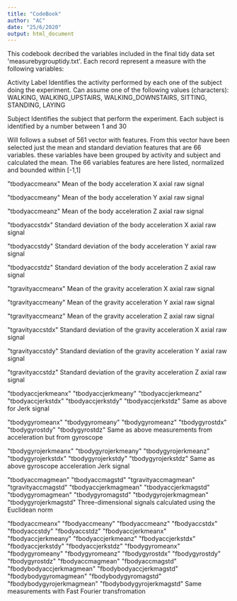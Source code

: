 ```yaml
---
title: "CodeBook"
author: "AC"
date: "25/6/2020"
output: html_document
---
```


This codebook decribed the variables included in the final tidy data set 'measurebygrouptidy.txt'. Each record represent a measure with the following variables:

Activity Label
Identifies the activity performed by each one of the subject doing the experiment. Can assume one of the following values (characters): WALKING, WALKING_UPSTAIRS, WALKING_DOWNSTAIRS, SITTING, STANDING, LAYING

Subject 
Identifies the subject that perform the experiment. Each subject is identified by a number between 1 and 30

Will follows a subset of 561 vector with features. From this vector have been selected just the mean and standard deviation features that are 66 variables. these variables have been grouped by activity and subject and calculated the mean. The 66 variables features are here listed, normalized and bounded within [-1,1]

"tbodyaccmeanx"
Mean of the body acceleration X axial raw signal

"tbodyaccmeany"
Mean of the body acceleration Y axial raw signal

"tbodyaccmeanz"
Mean of the body acceleration Z axial raw signal

"tbodyaccstdx"
Standard deviation of the body acceleration X axial raw signal

"tbodyaccstdy"
Standard deviation of the body acceleration Y axial raw signal

"tbodyaccstdz" 
Standard deviation of the body acceleration Z axial raw signal

"tgravityaccmeanx"
Mean of the gravity acceleration X axial raw signal

"tgravityaccmeany"
Mean of the gravity acceleration Y axial raw signal

"tgravityaccmeanz"
Mean of the gravity acceleration Z axial raw signal

"tgravityaccstdx"
Standard deviation of the gravity acceleration X axial raw signal

"tgravityaccstdy"
Standard deviation of the gravity acceleration Y axial raw signal

"tgravityaccstdz" 
Standard deviation of the gravity acceleration Z axial raw signal

 "tbodyaccjerkmeanx" "tbodyaccjerkmeany" "tbodyaccjerkmeanz" "tbodyaccjerkstdx" "tbodyaccjerkstdy" "tbodyaccjerkstdz"
 Same as above for Jerk signal
 
 "tbodygyromeanx" "tbodygyromeany" "tbodygyromeanz" "tbodygyrostdx" "tbodygyrostdy" "tbodygyrostdz"
 Same as above measurements from acceleration but from gyroscope
 
 "tbodygyrojerkmeanx" "tbodygyrojerkmeany" "tbodygyrojerkmeanz" "tbodygyrojerkstdx" "tbodygyrojerkstdy" "tbodygyrojerkstdz" 
 Same as above gyroscope acceleration Jerk signal
 
 "tbodyaccmagmean" "tbodyaccmagstd" "tgravityaccmagmean" "tgravityaccmagstd" "tbodyaccjerkmagmean" "tbodyaccjerkmagstd" "tbodygyromagmean" "tbodygyromagstd" "tbodygyrojerkmagmean" "tbodygyrojerkmagstd"
Three-dimensional signals  calculated using the Euclidean norm
 
 
 "fbodyaccmeanx" "fbodyaccmeany" "fbodyaccmeanz" "fbodyaccstdx" "fbodyaccstdy" "fbodyaccstdz" "fbodyaccjerkmeanx" "fbodyaccjerkmeany" "fbodyaccjerkmeanz" "fbodyaccjerkstdx" "fbodyaccjerkstdy" "fbodyaccjerkstdz" "fbodygyromeanx" "fbodygyromeany" "fbodygyromeanz" "fbodygyrostdx" "fbodygyrostdy" "fbodygyrostdz" "fbodyaccmagmean" "fbodyaccmagstd" "fbodybodyaccjerkmagmean" "fbodybodyaccjerkmagstd" "fbodybodygyromagmean" "fbodybodygyromagstd" "fbodybodygyrojerkmagmean" "fbodybodygyrojerkmagstd"
Same measurements with Fast Fourier transfromation
